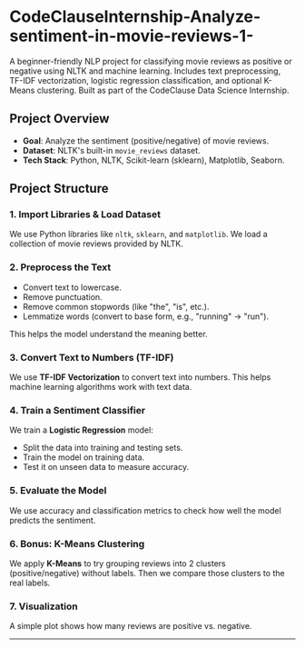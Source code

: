 # CodeClauseInternship-Analyze-sentiment-in-movie-reviews-1-
A beginner-friendly NLP project for classifying movie reviews as positive or negative using NLTK and machine learning. Includes text preprocessing, TF-IDF vectorization, logistic regression classification, and optional K-Means clustering. Built as part of the CodeClause Data Science Internship.


##  Project Overview

- **Goal**: Analyze the sentiment (positive/negative) of movie reviews.
- **Dataset**: NLTK's built-in `movie_reviews` dataset.
- **Tech Stack**: Python, NLTK, Scikit-learn (sklearn), Matplotlib, Seaborn.

##  Project Structure

### 1. Import Libraries & Load Dataset
We use Python libraries like `nltk`, `sklearn`, and `matplotlib`. We load a collection of movie reviews provided by NLTK.

### 2. Preprocess the Text
- Convert text to lowercase.
- Remove punctuation.
- Remove common stopwords (like "the", "is", etc.).
- Lemmatize words (convert to base form, e.g., "running" → "run").

This helps the model understand the meaning better.

### 3. Convert Text to Numbers (TF-IDF)
We use **TF-IDF Vectorization** to convert text into numbers. This helps machine learning algorithms work with text data.

### 4. Train a Sentiment Classifier
We train a **Logistic Regression** model:
- Split the data into training and testing sets.
- Train the model on training data.
- Test it on unseen data to measure accuracy.

### 5. Evaluate the Model
We use accuracy and classification metrics to check how well the model predicts the sentiment.

### 6. Bonus: K-Means Clustering
We apply **K-Means** to try grouping reviews into 2 clusters (positive/negative) without labels. Then we compare those clusters to the real labels.

### 7. Visualization
A simple plot shows how many reviews are positive vs. negative.

---
